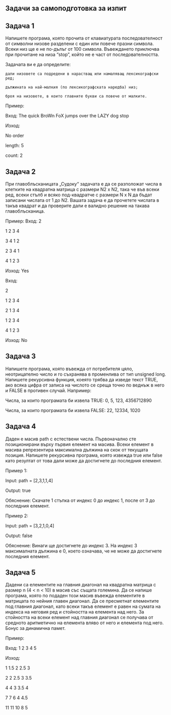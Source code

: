 ## Задачи за самоподготовка за изпит

## Задача 1

Напишете програма, която прочита от клавиатурата последователност от символни низове разделени с един или повече празни символа. Всеки низ ще е не по-дълъг от 100 символа. Въвеждането приключва при прочитане на низа “stop”, който не е част от последователността.

Задачата ви е да определите:

    дали низовете са подредени в нарастващ или намаляващ лексикографски ред;

    дължината на най-малкия (по лексикографската наредба) низ;

    броя на низовете, в които главните букви са повече от малките.

Пример:

Вход:
The quick BroWn FoX jumps
over the LAZY dog stop

Изход:

No order

length: 5

count: 2

## Задача 2

При главоблъсканицата „Судоку“ задачата е да се разположат числа в клетките на квадратна матрица с
размери N2 x N2, така че във всеки ред, всеки стълб и всяко под-квадратче с размери N x N да бъдат записани
числата от 1 до N2. Вашата задача е да прочетете числата в такъв квадрат и да проверите дали е валидно решение
на такава главоблъсканица.

Пример:
Вход:
2

1 2 3 4

3 4 1 2

2 3 4 1

4 1 2 3

Изход: Yes

Вход:

2

1 2 3 4

2 1 3 4

1 2 3 4

4 1 2 3

Изход: No

## Задача 3

Напишете програма, която въвежда от потребителя цяло, неотрицателно
число и го съхранява в променлива от тип unsigned long. Напишете рекурсивна функция, коеято трябва да изведе текст TRUE, ако всяка цифра от записа на числото се среща точно по
веднъж в него и FALSE в противен случай.
Например:

Числа, за които програмата би извела TRUE: 0, 5, 123, 4356712890

Числа, за които програмата би извела FALSE: 22, 12334, 1020

## Задача 4

Даден е масив path с естествени числа. Първоначално сте позиционирани върху първия елемент на масива. Всеки елемент в масива репрезентира максимална дължина на скок от текущата позиция. Напишете рекурсивна програма, която извежда true или false като резултат от това дали може да достигнете до последния елемент.

Пример 1:

Input: path = [2,3,1,1,4]

Output: true

Обяснение: Скачате 1 стъпка от индекс 0 до индекс 1, после от 3 до последния елемент.

Пример 2:

Input: path = [3,2,1,0,4]

Output: false

Обяснение: Винаги ще достигнете до индекс 3. На индекс 3 максималната дължина е 0, което означава, че не може да достигнете последния елемент.

## Задача 5

Дадени са елементите на главния диагонал на квадратна матрица с размер n (4 < n < 10) в масив със същата големина. Да се напише програма, която по подаден този масив въвежда елементите в матрицата по нейния главен диагонал. Да се пресметнат елементите под главния диагонал, като всеки такъв елемент е равен на сумата на индекса на неговия ред и стойността на елемента над него. За стойността на всеки елемент над главния диагонал се получава от средното аритметично на елемента вляво от него и елемента под него.
Бонус за динамична памет.

Пример:

Вход: 1 2 3 4 5

Изход:

1 1.5 2 2.5 3

2 2 2.5 3 3.5

4 4 3 3.5 4

7 7 6 4 4.5

11 11 10 8 5
